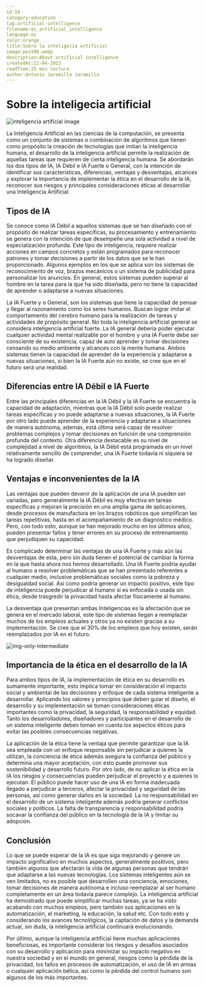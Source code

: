 ```yaml
---
id:10
category:education
tag:artificial-intelligence
filename:es_artificial_intelligence
language:es
color:orange
title:Sobre la inteligecia artificial
image:post06.webp
description:About artificial intelligence
createdAt:12-04-2023
readTime:25 min lectura
author:Antonio Jaramillo Jaramillo
---
```

# Sobre la inteligecia artificial
![inteligencia artificial image](https://backendblog.fly.dev/api/v2/images/articles/post06.webp)

La Inteligencia Artificial en las ciencias de la computación, se presenta como un conjunto de sistemas o combinación de algoritmos que tienen como propósito la creación de tecnologías que imitan la inteligencia humana, el desarrollo de la inteligencia artificial permite la realización de aquellas tareas que requieren de cierta inteligencia humana. Se abordarán los dos tipos de IA, IA Débil e IA Fuerte o General, con la intención de identificar sus características, diferencias, ventajas y desventajas, alcances y explorar la importancia de implementar la ética en el desarrollo de la IA, reconocer sus riesgos y principales consideraciones éticas al desarrollar una Inteligencia Artificial.

## Tipos de IA

Se conoce como IA Débil a aquellos sistemas que se han diseñado con el propósito de realizar tareas específicas, su procesamiento y entrenamiento se genera con la intención de que desempeñe una sola actividad a nivel de especialización profunda. Este tipo de inteligencia, requiere realizar acciones en campos concretos y están programados para reconocer patrones y tomar decisiones a partir de los datos que se le han proporcionado. Algunos ejemplos en los que se aplica son los sistemas de reconocimiento de voz, brazos mecánicos o un sistema de publicidad para personalizar los anuncios. En general, estos sistemas pueden superar al hombre en la tarea para la que ha sido diseñada, pero no tiene la capacidad de aprender o adaptarse a nuevas situaciones. 

La IA Fuerte y o General, son los sistemas que tiene la capacidad de pensar y llegar al razonamiento como los seres humanos. Buscan lograr imitar el comportamiento del cerebro humano para la realización de tareas y actividades de propósito general. No toda la inteligencia artificial general se considera inteligencia artificial fuerte. La IA general debería poder ejecutar cualquier actividad mental realizable por el hombre y una IA Fuerte debe ser consciente de su existencia, capaz de auto aprender y tomar decisiones censando su medio ambiente y alcances con la mente humana. Ambos sistemas tienen la capacidad de aprender de la experiencia y adaptarse a nuevas situaciones, si bien la IA Fuerte aún no existe, se cree que en el futuro será una realidad.


## Diferencias entre IA Débil e IA Fuerte

Entre las principales diferencias en la IA Débil y la IA Fuerte se encuentra la capacidad de adaptación, mientras que la IA Débil solo puede realizar tareas específicas y no puede adaptarse a nuevas situaciones, la IA Fuerte por otro lado puede aprender de la experiencia y adaptarse a situaciones de manera autónoma, además, está última será capaz de resolver problemas complejos y tomar decisiones en función de una comprensión profunda del contexto. Otra diferencia destacable es su nivel de complejidad a nivel de algoritmos, la IA Débil está programada en un nivel relativamente sencillo de comprender, una IA Fuerte todavía ni siquiera se ha logrado diseñar.

## Ventajas e inconvenientes de la IA

Las ventajas que pueden devenir de la aplicación de una IA pueden ser variadas, pero generalmente la IA Débil es muy efectiva en tareas específicas y mejoran la precisión en una amplia gama de aplicaciones, desde procesos de manufactura en los brazos robóticos que simplifican las tareas repetitivas, hasta en el acompañamiento de un diagnóstico médico. Pero, con todo esto, aunque se han mejorado mucho en los últimos años, pueden presentar fallos y tener errores en su proceso de entrenamiento que perjudiquen su capacidad.

Es complicado determinar las ventajas de una IA Fuerte y más aún las desventajas de esta, pero sin duda tienen el potencial de cambiar la forma en la que hasta ahora nos hemos desarrollado. Una IA Fuerte podría ayudar al humano a resolver problemáticas que se han presentado referentes a cualquier medio, inclusive problemáticas sociales como la pobreza y desigualdad social. Así como podría generar un impacto positivo, este tipo de inteligencia puede perjudicar al humano si es enfocada o usada sin ética, desde trasgredir la privacidad hasta afectar físicamente al humano.

La desventaja que presentan ambas Inteligencias es la afectación que se genera en el mercado laboral, este tipo de sistemas llegan a reemplazar muchos de los empleos actuales y otros ya no existen gracias a su implementación. Se cree que el 30% de los empleos que hoy existen, serán reemplazados por IA en el futuro. 

![img-only-intermediate](https://backendblog.fly.dev/api/v2/images/articles/post06-01.webp)

## Importancia de la ética en el desarrollo de la IA

Para ambos tipos de IA, la implementación de ética en su desarrollo es sumamente importante, esto implica tomar en consideración el impacto social y ambiental de las decisiones y enfoque de cada sistema inteligente a desarrollar. Aplicando los valores y principios que deben guiar el diseño, el desarrollo y su implementación se toman consideraciones éticas importantes como la privacidad, la seguridad, la responsabilidad y equidad. Tanto los desarrolladores, diseñadores y participantes en el desarrollo de un sistema inteligente deben toman en cuenta los aspectos éticos para evitar las posibles consecuencias negativas. 

La aplicación de la ética tiene la ventaja que permite garantizar que la IA sea empleada con un enfoque responsable sin perjudicar a quienes la utilizan, la conciencia de ética además asegura la confianza del público y determina una mayor aceptación, con esto puede promover sus sostenibilidad y desarrollo futuro.
Por otro lado, de no aplicar la ética en la IA los riesgos y consecuencias pueden perjudicar el proyecto y a quienes lo ejecutan. El público puede hacer uso de una IA en forma inadecuada llegado a perjudicar a terceros, afectar la privacidad y seguridad de las personas, así como generar daños en la sociedad. La no responsabilidad en el desarrollo de un sistema inteligente además podría generar conflictos sociales y políticos. La falta de transparencia y responsabilidad podría socavar la confianza del público en la tecnología de la IA y limitar su adopción.

## Conclusión

Lo que se puede esperar de la IA es que siga mejorando y genere un impacto significativo en muchos aspectos, generalmente positivos, pero también algunos que afectarán la vida de algunas personas que tendrán que adaptarse a las nuevas tecnologías. Los sistemas inteligentes aún se ven limitados, no es posible que desarrollen una conciencia, emociones, tomar decisiones de manera autónoma e incluso reemplazar al ser humano completamente en un área todavía parece complejo. La inteligencia artificial ha demostrado que puede simplificar muchas tareas, ya se ha visto acabando con muchos empleos, pero también sus aplicaciones en la automatización, el marketing, la educación, la salud etc. Con todo esto y considerando los avances tecnológicos, la captación de datos y la demanda actual, sin duda, la inteligencia artificial continuará evolucionando. 

Por último, aunque la inteligencia artificial tiene muchas aplicaciones beneficiosas, es importante considerar los riesgos y desafíos asociados con su desarrollo y aplicación para minimizar su impacto negativo en nuestra sociedad y en el mundo en general, riesgos como la pérdida de la privacidad, los fallos en procesos de automatización, el uso de IA en armas o cualquier aplicación bélica, así como la pérdida del control humano son algunos de los más importantes.



